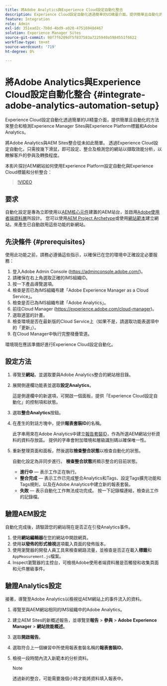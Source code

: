 ```yaml
---
title: 將Adobe Analytics與Experience Cloud設定自動化整合
description: Experience Cloud設定自動化透過簡單的UI精靈介面，提供簡單且自動化的方法來整合和檢測Experience Manager Sites與Experience Platform標籤和Adobe Analytics。 瞭解如何對您自己的網站使用自動化設定。
feature: Integration
role: Admin
exl-id: 351ead2c-7b0d-4bd9-a020-47516948d467
solution: Experience Manager Sites
source-git-commit: 90f7f6209df5f837583a7225940a5984551f6622
workflow-type: tm+mt
source-wordcount: '719'
ht-degree: 0%

---
```


# 將Adobe Analytics與Experience Cloud設定自動化整合 {#integrate-adobe-analytics-automation-setup}

Experience Cloud設定自動化透過簡單的UI精靈介面，提供簡單且自動化的方法來整合和檢測Experience Manager Sites與Experience Platform標籤和Adobe Analytics。

將Adobe Analytics與AEM Sites整合從未如此簡單。 透過Experience Cloud設定自動化，只需按幾下滑鼠，即可設定、整合及檢測您的網站以擷取效能分析，以瞭解客戶的參與及轉換程度。

本影片探討AEM網站如何使用Experience Platform設定自動化與Experience Cloud標籤和分析整合：

>[!VIDEO](https://video.tv.adobe.com/v/345372/?quality=12)

## 要求

自動化設定是專為立即使用以[AEM核心元件](https://experienceleague.adobe.com/docs/experience-manager-core-components/using/introduction.html?lang=zh-Hant)建置的AEM站台，並啟用[Adobe使用者端資料層](https://experienceleague.adobe.com/docs/experience-manager-core-components/using/developing/data-layer/overview.html)所設計。 您可以使用[AEM Project Archetype](https://experienceleague.adobe.com/docs/experience-manager-core-components/using/developing/archetype/overview.html)或使用[網站範本](/help/journey-sites/quick-site/create-site.md)建立網站，來產生已自動啟用這些功能的新網站。

## 先決條件 {#prerequisites}

使用此功能之前，請務必遵循這些指示，以確保已在您的環境中正確設定必要服務：

1. 登入Adobe Admin Console (https://adminconsole.adobe.com/)。
1. 請確保在右上角選取正確的IMS組織ID。
1. 按一下產品導覽選項。
1. 檢查是否已為IMS組織布建「Adobe Experience Manager as a Cloud Service」。
1. 檢查是否已為IMS組織布建「Adobe Analytics」。
1. 前往Cloud Manager (https://experience.adobe.com/cloud-manager)。
1. 選取適當的計畫。
1. 檢查環境是否在最新版的Cloud Service上（如果不是，請選取功能表選項中的「更新」）。
1. 在Cloud Manager中執行完整棧疊管道。

環境現在應該準備好進行Experience Cloud設定自動化。

## 設定方法

1. 導覽至&#x200B;**網站**，並選取要與Adobe Analytics整合的網站根目錄。
1. 展開側邊欄功能表並選取&#x200B;**設定Analytics**。

   這是側邊欄中的新選項，可開啟一個面板，提供「Experience Cloud設定自動化」的控制項和狀態。
1. 選取&#x200B;**整合Analytics**&#x200B;按鈕。
1. 在產生的對話方塊中，提供&#x200B;**報表套裝ID**&#x200B;的名稱。

   此字串用來在Adobe Analytics中建立[報告套裝ID](https://experienceleague.adobe.com/docs/analytics/admin/manage-report-suites/new-report-suite/t-create-a-report-suite.html)，作為所選AEM網站分析資料的資料存放區。 提供的字串會附加環境和層級識別碼以確保唯一性。

1. 重新整理頁面和面板，然後選取&#x200B;**檢查整合狀態**&#x200B;以檢查自動化的狀態。

   自動化設定為非同步進行。 **檢查整合狀態**&#x200B;將顯示整合的目前狀態。

   * **進行中** — 表示工作正在執行。
   * **整合完成** — 表示工作已完成整合Analytics和Tags、設定Tags擴充功能和Tags規則，以及在Adobe Analytics中建立新的報表套裝。
   * **失敗** — 表示自動化工作無法成功完成。 按一下記錄檔連結，檢查此工作的記錄檔。

## 驗證AEM設定

自動化完成後，請驗證您的網站現在是否正在引發Analytics事件。

1. 使用&#x200B;**網站編輯器**&#x200B;在您的網站中開啟網頁。
1. 使用&#x200B;**以發佈的形式檢視**&#x200B;選項載入頁面的發佈版本。
1. 使用瀏覽器的開發人員工具來檢查網路流量，並檢查是否正在載入&#x200B;**標籤**&#x200B;和`AppMeasurement.js`檔案。
1. Inspect瀏覽器的主控台，可檢視Adobe使用者端資料層是否觸發和收集頁面和元件層級事件。

## 驗證Analytics設定

接著，導覽至Adobe Analytics以檢視從AEM網站上的事件流入的資料。

1. 導覽至與AEM網站相同的IMS組織中的Adobe Analytics。
1. 建立AEM Sites的新概述報告，並導覽至&#x200B;**報告** > **參與** > **Adobe Experience Manager** > **網站效能概述**。
1. 選取&#x200B;**開啟報告**。
1. 選取符合上一個練習中所使用報表套裝名稱的&#x200B;**報表套裝ID**。
1. 檢視一段時間內流入新範本的分析資料。

   >[!NOTE]
   >
   > 透過新的整合，可能需要幾個小時才能將資料填入報表中。
